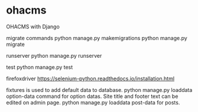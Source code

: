 # ohacms
OHACMS with Django

migrate commands
python manage.py makemigrations
python manage.py migrate 

runserver
python manage.py runserver

test
python manage.py test

firefoxdriver
https://selenium-python.readthedocs.io/installation.html


fixtures is used to add default data to database. 
python manage.py loaddata option-data command for option datas. 
Site title and footer text can be edited on admin page. 
python manage.py loaddata post-data for posts. 

